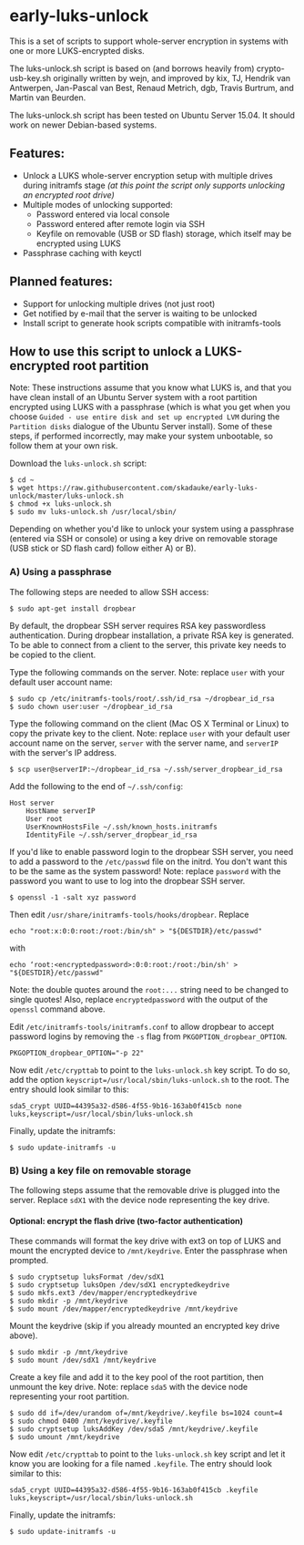 # early-luks-unlock

This is a set of scripts to support whole-server encryption in systems with one or more LUKS-encrypted disks. 

The luks-unlock.sh script is based on (and borrows heavily from) crypto-usb-key.sh originally written by wejn, and improved by kix, TJ, Hendrik van Antwerpen, Jan-Pascal van Best, Renaud Metrich, dgb, Travis Burtrum, and Martin van Beurden.

The luks-unlock.sh script has been tested on Ubuntu Server 15.04. It should work on newer Debian-based systems.

## Features:

- Unlock a LUKS whole-server encryption setup with multiple drives during initramfs stage _(at this point the script only supports unlocking an encrypted root drive)_
- Multiple modes of unlocking supported:
  - Password entered via local console
  - Password entered after remote login via SSH
  - Keyfile on removable (USB or SD flash) storage, which itself may be encrypted using LUKS
- Passphrase caching with keyctl


## Planned features:

- Support for unlocking multiple drives (not just root)
- Get notified by e-mail that the server is waiting to be unlocked
- Install script to generate hook scripts compatible with initramfs-tools


## How to use this script to unlock a LUKS-encrypted root partition

Note: These instructions assume that you know what LUKS is, and that you have clean install of an Ubuntu Server system with a root partition encrypted using LUKS with a passphrase (which is what you get when you choose `Guided - use entire disk and set up encrypted LVM` during the `Partition disks` dialogue of the Ubuntu Server install). Some of these steps, if performed incorrectly, may make your system unbootable, so follow them at your own risk.

Download the `luks-unlock.sh` script:

    $ cd ~
    $ wget https://raw.githubusercontent.com/skadauke/early-luks-unlock/master/luks-unlock.sh
    $ chmod +x luks-unlock.sh
    $ sudo mv luks-unlock.sh /usr/local/sbin/
    
Depending on whether you'd like to unlock your system using a passphrase (entered via SSH or console) or using a key drive on removable storage (USB stick or SD flash card) follow either A) or B).

### A) Using a passphrase

The following steps are needed to allow SSH access:

    $ sudo apt-get install dropbear

By default, the dropbear SSH server requires RSA key passwordless authentication. During dropbear installation, a private RSA key is generated. To be able to connect from a client to the server, this private key needs to be copied to the client.

Type the following commands on the server. Note: replace `user` with your default user account name:

    $ sudo cp /etc/initramfs-tools/root/.ssh/id_rsa ~/dropbear_id_rsa
    $ sudo chown user:user ~/dropbear_id_rsa

Type the following command on the client (Mac OS X Terminal or Linux) to copy the private key to the client. Note: replace `user` with your default user account name on the server, `server` with the server name, and `serverIP` with the server's IP address.

    $ scp user@serverIP:~/dropbear_id_rsa ~/.ssh/server_dropbear_id_rsa

Add the following to the end of `~/.ssh/config`:

    Host server
        HostName serverIP
        User root
        UserKnownHostsFile ~/.ssh/known_hosts.initramfs
        IdentityFile ~/.ssh/server_dropbear_id_rsa

If you'd like to enable password login to the dropbear SSH server, you need to add a password to the `/etc/passwd` file on the initrd. You don't want this to be the same as the system password! Note: replace `password` with the password you want to use to log into the dropbear SSH server.

    $ openssl -1 -salt xyz password
    
Then edit `/usr/share/initramfs-tools/hooks/dropbear`. Replace

    echo "root:x:0:0:root:/root:/bin/sh" > "${DESTDIR}/etc/passwd"

with

    echo ‘root:<encryptedpassword>:0:0:root:/root:/bin/sh' > "${DESTDIR}/etc/passwd"

Note: the double quotes around the `root:...` string need to be changed to single quotes! Also, replace `encryptedpassword` with the output of the `openssl` command above.

Edit `/etc/initramfs-tools/initramfs.conf` to allow dropbear to accept password logins by removing the `-s` flag from `PKGOPTION_dropbear_OPTION`.

    PKGOPTION_dropbear_OPTION="-p 22"

Now edit `/etc/crypttab` to point to the `luks-unlock.sh` key script. To do so, add the option `keyscript=/usr/local/sbin/luks-unlock.sh` to the root. The entry should look similar to this:

    sda5_crypt UUID=44395a32-d586-4f55-9b16-163ab0f415cb none luks,keyscript=/usr/local/sbin/luks-unlock.sh

Finally, update the initramfs:
    
    $ sudo update-initramfs -u


### B) Using a key file on removable storage

The following steps assume that the removable drive is plugged into the server. Replace `sdX1` with the device node representing the key drive. 

#### Optional: encrypt the flash drive (two-factor authentication)

These commands will format the key drive with ext3 on top of LUKS and mount the encrypted device to `/mnt/keydrive`. Enter the passphrase when prompted.

    $ sudo cryptsetup luksFormat /dev/sdX1
    $ sudo cryptsetup luksOpen /dev/sdX1 encryptedkeydrive
    $ sudo mkfs.ext3 /dev/mapper/encryptedkeydrive
    $ sudo mkdir -p /mnt/keydrive
    $ sudo mount /dev/mapper/encryptedkeydrive /mnt/keydrive

Mount the keydrive (skip if you already mounted an encrypted key drive above).

    $ sudo mkdir -p /mnt/keydrive
    $ sudo mount /dev/sdX1 /mnt/keydrive

Create a key file and add it to the key pool of the root partition, then unmount the key drive. Note: replace `sda5` with the device node representing your root partition.

    $ sudo dd if=/dev/urandom of=/mnt/keydrive/.keyfile bs=1024 count=4
    $ sudo chmod 0400 /mnt/keydrive/.keyfile
    $ sudo cryptsetup luksAddKey /dev/sda5 /mnt/keydrive/.keyfile
    $ sudo umount /mnt/keydrive

Now edit `/etc/crypttab` to point to the `luks-unlock.sh` key script and let it know you are looking for a file named `.keyfile`. The entry should look similar to this:

    sda5_crypt UUID=44395a32-d586-4f55-9b16-163ab0f415cb .keyfile luks,keyscript=/usr/local/sbin/luks-unlock.sh

Finally, update the initramfs:
    
    $ sudo update-initramfs -u
